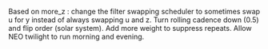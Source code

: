 Based on more_z : change the filter swapping scheduler to sometimes swap u for y instead of always swapping u and z.
Turn rolling cadence down (0.5) and flip order (solar system). 
Add more weight to suppress repeats. 
Allow NEO twilight to run morning and evening. 
